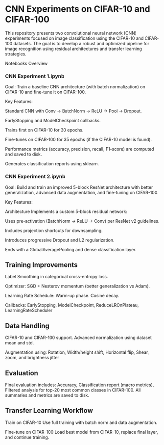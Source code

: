# CNN Experiments on CIFAR-10 and CIFAR-100
This repository presents two convolutional neural network (CNN) experiments focused on image classification using the CIFAR-10 and CIFAR-100 datasets. The goal is to develop a robust and optimized pipeline for image recognition using residual architectures and transfer learning strategies.

Notebooks Overview
### CNN Experiment 1.ipynb
Goal:
Train a baseline CNN architecture (with batch normalization) on CIFAR-10 and fine-tune it on CIFAR-100.

Key Features:

Standard CNN with Conv → BatchNorm → ReLU → Pool → Dropout.

EarlyStopping and ModelCheckpoint callbacks.

Trains first on CIFAR-10 for 30 epochs.

Fine-tunes on CIFAR-100 for 35 epochs (if the CIFAR-10 model is found).

Performance metrics (accuracy, precision, recall, F1-score) are computed and saved to disk.

Generates classification reports using sklearn.

### CNN Experiment 2.ipynb
Goal:
Build and train an improved 5-block ResNet architecture with better generalization, advanced data augmentation, and fine-tuning on CIFAR-100.

Key Features:

Architecture
Implements a custom 5-block residual network:

Uses pre-activation (BatchNorm → ReLU → Conv) per ResNet v2 guidelines.

Includes projection shortcuts for downsampling.

Introduces progressive Dropout and L2 regularization.

Ends with a GlobalAveragePooling and dense classification layer.

## Training Improvements
Label Smoothing in categorical cross-entropy loss.

Optimizer: SGD + Nesterov momentum (better generalization vs Adam).

Learning Rate Schedule: Warm-up phase. Cosine decay.

Callbacks: EarlyStopping, ModelCheckpoint, ReduceLROnPlateau, LearningRateScheduler

## Data Handling
CIFAR-10 and CIFAR-100 support. Advanced normalization using dataset mean and std.

Augmentation using: Rotation, Width/height shift, Horizontal flip, Shear, zoom, and brightness jitter

## Evaluation
Final evaluation includes: Accuracy, Classification report (macro metrics), Filtered analysis for top-20 most common classes in CIFAR-100. All summaries and metrics are saved to disk.

## Transfer Learning Workflow
Train on CIFAR-10
Use full training with batch norm and data augmentation.

Fine-tune on CIFAR-100
Load best model from CIFAR-10, replace final layer, and continue training.
